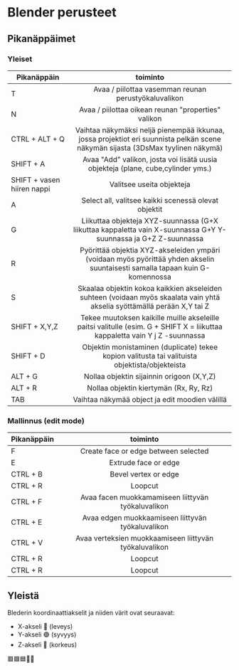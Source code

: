 # Blender perusteet

## Pikanäppäimet

### Yleiset

| Pikanäppäin                     | toiminto                                                                                                                         | 
| ------------------------        |:--------------------------------------------------------------------------------------------------------------------------------:|
| T                               | Avaa / piilottaa vasemman reunan perustyökaluvalikon                                                                             | 
| N                               | Avaa / piilottaa oikean reunan "properties" valikon                                                                              | 
| CTRL + ALT + Q                  | Vaihtaa näkymäksi neljä pienempää ikkunaa, jossa projektiot eri suunnista pelkän scene näkymän sijasta (3DsMax tyylinen näkymä)  |
| SHIFT + A                       | Avaa "Add" valikon, josta voi lisätä uusia objekteja (plane, cube,cylinder yms.)                                                 |
| SHIFT + vasen hiiren nappi      | Valitsee useita objekteja                                                                                                        |
| A                               | Select all, valitsee kaikki scenessä olevat objektit                                                                             |
| G                               | Liikuttaa objekteja XYZ-suunnassa (G+X liikuttaa kappaletta vain X-suunnassa G+Y Y-suunnassa ja G+Z Z-suunnassa                  |
| R                               | Pyörittää objektia XYZ-akseleiden ympäri (voidaan myös pyörittää yhden akselin suuntaisesti samalla tapaan kuin G-komennossa     | 
| S                               | Skaalaa objektin kokoa kaikkien akseleiden suhteen (voidaan myös skaalata vain yhtä akselia syöttämällä perään X,Y tai Z         |
| SHIFT + X,Y,Z                   | Tekee muutoksen kaikille muille akseleille paitsi valitulle (esim. G + SHIFT X = liikuttaa kappaletta vain Y j Z -suunnassa      |
| SHIFT + D                       | Objektin monistaminen (duplicate) tekee kopion valitusta tai valituista objektista/objekteista                                   |
| ALT + G                         | Nollaa objektin sijainnin origoon (X,Y,Z)                                                                                        |
| ALT + R                         | Nollaa objektin kiertymän (Rx, Ry, Rz)                                                                                           |  | SHIFT + S                       | 3D kursorin valikko (cursor align)                                                                                               |
| TAB                             | Vaihtaa näkymää object ja edit moodien välillä                                                                                   |                               
             

### Mallinnus (edit mode)
| Pikanäppäin                     | toiminto                                                                                                                         | 
| ------------------------        |:--------------------------------------------------------------------------------------------------------------------------------:|
| F                               | Create face or edge between selected                                                                                             |
| E                               | Extrude face or edge                                                                                                             |
| CTRL + B                        | Bevel vertex or edge                                                                                                             | 
| CTRL + R                        | Loopcut                                                                                                                          |
| CTRL + F                        | Avaa facen muokkamamiseen liittyvän työkaluvalikon                                                                               | 
| CTRL + E                        | Avaa edgen muokkaamiseen liittyvän työkaluvalikon                                                                                | 
| CTRL + V                        | Avaa verteksien muokkaamiseen liittyvän työkaluvalikon                                                                           | 
| CTRL + R                        | Loopcut                                                                                                                          | 
| CTRL + R                        | Loopcut                                                                                                                          | 

## Yleistä

Blederin koordinaattiakselit ja niiden värit ovat seuraavat:
- X-akseli 🔴 (leveys)
- Y-akseli 🟢 (syvyys)
- Z-akseli 🔵 (korkeus)








🟥🟩🟦🔴🔵
